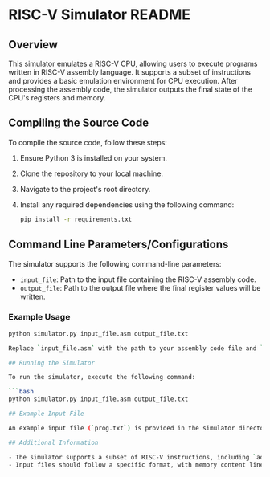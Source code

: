 # RISC-V Simulator README

## Overview

This simulator emulates a RISC-V CPU, allowing users to execute programs written in RISC-V assembly language. It supports a subset of instructions and provides a basic emulation environment for CPU execution. After processing the assembly code, the simulator outputs the final state of the CPU's registers and memory.

## Compiling the Source Code

To compile the source code, follow these steps:

1. Ensure Python 3 is installed on your system.
2. Clone the repository to your local machine.
3. Navigate to the project's root directory.
4. Install any required dependencies using the following command:

   ```bash
   pip install -r requirements.txt
## Command Line Parameters/Configurations

The simulator supports the following command-line parameters:

- `input_file`: Path to the input file containing the RISC-V assembly code.
- `output_file`: Path to the output file where the final register values will be written.

### Example Usage

```bash
python simulator.py input_file.asm output_file.txt

Replace `input_file.asm` with the path to your assembly code file and `output_file.txt` with the desired output file path.

## Running the Simulator

To run the simulator, execute the following command:

```bash
python simulator.py input_file.asm output_file.txt

## Example Input File

An example input file (`prog.txt`) is provided in the simulator directory. This file can be used to test the simulator. Ensure your assembly code follows the syntax and format specified by the simulator.

## Additional Information

- The simulator supports a subset of RISC-V instructions, including `addi`, `fld`, `fmul`, `fadd`, `fsd`, and `bne`.
- Input files should follow a specific format, with memory content lines containing address-value pairs separated by a comma, and instruction lines following RISC-V assembly syntax.
